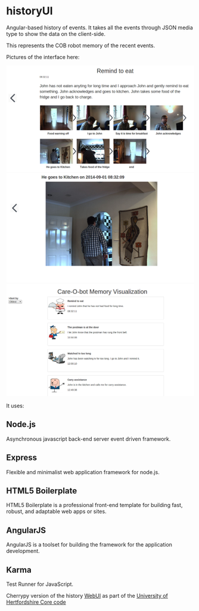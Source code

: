 
# historyUI

Angular-based history of events. It takes all the events through JSON media type to show the data on the client-side.

This represents the COB robot memory of the recent events.

Pictures of the interface here:

<img src="https://github.com/uh-joan/historyUI/blob/master/app/images/overall02.png">

<img src="https://github.com/uh-joan/historyUI/blob/master/app/images/overall03.png">

<img src="https://github.com/uh-joan/historyUI/blob/master/app/images/overall01.png">

It uses:

## Node.js

Asynchronous javascript back-end server event driven framework. 

## Express

Flexible and minimalist web application framework for node.js.

## HTML5 Boilerplate

HTML5 Boilerplate is a professional front-end template for building fast, robust, and adaptable web apps or sites.

## AngularJS

AngularJS is a toolset for building the framework for the application development.

## Karma

Test Runner for JavaScript.

Cherrypy version of the history <a href="https://github.com/uh-joan/UHCore/tree/master/WebUI/history">WebUI</a> as part of the <a href="https://github.com/uh-joan/UHCore">University of Hertfordshire Core code</a>
